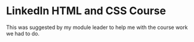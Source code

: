 # LinkedIn HTML and CSS Course
This was suggested by my module leader to help me with the course work we had to do.
